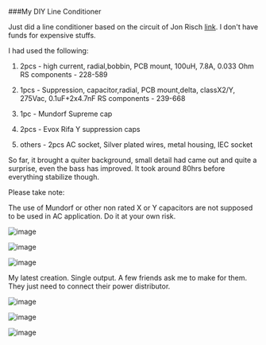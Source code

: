 ###My DIY Line Conditioner


Just did a line conditioner based on the circuit of Jon Risch [link](http://links.dalrun.com/Electronics/Docs/Surge_Protection/files/AC%20Filter%20&%20Surge%20Suppresor.htm). I don't have funds for expensive stuffs.

I had used the following:

1) 2pcs - high current, radial,bobbin, PCB mount, 100uH, 7.8A, 0.033 Ohm
RS components - 228-589

2) 1pcs - Suppression, capacitor,radial, PCB mount,delta, classX2/Y, 275Vac, 0.1uF+2x4.7nF
RS components - 239-668

3) 1pc - Mundorf Supreme cap

4) 2pcs - Evox Rifa Y suppression caps

5) others - 2pcs AC socket, Silver plated wires, metal housing, IEC socket

So far, it brought a quiter background, small detail had came out and quite a surprise, even the bass has improved. It took around 80hrs before everything stabilize though.

Please take note:

The use of Mundorf or other non rated X or Y capacitors are not supposed to be used in AC application. Do it at your own risk.

![image](http://i22.photobucket.com/albums/b331/hendrix142002/_DSC1301.jpg)

![image](http://i22.photobucket.com/albums/b331/hendrix142002/_DSC1302.jpg)

![image](http://i22.photobucket.com/albums/b331/hendrix142002/_DSC1305.jpg)

My latest creation. Single output. A few friends ask me to make for them. They just need to connect their power distributor.

![image](http://i22.photobucket.com/albums/b331/hendrix142002/_DSC0997_zps4eef1315.jpg)

![image](http://i22.photobucket.com/albums/b331/hendrix142002/_DSC0998_zps6ec62e77.jpg)

![image](http://i22.photobucket.com/albums/b331/hendrix142002/_DSC1003_zps1cdad5c5.jpg)